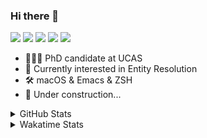 ### Hi there 👋

[![](https://img.shields.io/badge/-Email-325180?logo=maildotru&logoColor=white&style=flat-square)](mailto:wang@tianshu.me)
[![](https://img.shields.io/badge/-GitHub-black?logo=GitHub&style=flat-square)](https://github.com/tshu-w)
[![](https://img.shields.io/badge/-Telegram-26a5e4?labelColor=fafafa&logo=telegram&style=flat-square)](https://t.me/tshu_w) 
[![](https://img.shields.io/badge/-Twitter-1da1f2?logo=Twitter&logoColor=white&style=flat-square)](https://twitter.com/tshu_w)
[![](https://komarev.com/ghpvc/?username=tshu-w&color=blueviolet&style=flat-square)]()



- 🧑🏻‍🎓 PhD candidate at UCAS
- 🔭 Currently interested in Entity Resolution
- 🛠 macOS & Emacs & ZSH
- 🚧 Under construction...

<details>

<summary>GitHub Stats</summary>

![Tianshu's GitHub stats](https://github-readme-stats.vercel.app/api?username=tshu-w&show_icons=true&theme=buefy&count_private=true)
  
</details>


<details>
  <summary>Wakatime Stats</summary>

  Currently, files accessed by tramp cannot be tracked by wakatime, see https://github.com/wakatime/wakatime-mode/issues/27
  <br>
  
<!--START_SECTION:waka-->
**I'm an Early 🐤** 

```text
🌞 Morning    63 commits     █████░░░░░░░░░░░░░░░░░░░░   22.99% 
🌆 Daytime    161 commits    ██████████████░░░░░░░░░░░   58.76% 
🌃 Evening    44 commits     ████░░░░░░░░░░░░░░░░░░░░░   16.06% 
🌙 Night      6 commits      ░░░░░░░░░░░░░░░░░░░░░░░░░   2.19%

```
📅 **I'm Most Productive on Monday** 

```text
Monday       66 commits     ██████░░░░░░░░░░░░░░░░░░░   24.09% 
Tuesday      42 commits     ███░░░░░░░░░░░░░░░░░░░░░░   15.33% 
Wednesday    17 commits     █░░░░░░░░░░░░░░░░░░░░░░░░   6.2% 
Thursday     17 commits     █░░░░░░░░░░░░░░░░░░░░░░░░   6.2% 
Friday       48 commits     ████░░░░░░░░░░░░░░░░░░░░░   17.52% 
Saturday     33 commits     ███░░░░░░░░░░░░░░░░░░░░░░   12.04% 
Sunday       51 commits     ████░░░░░░░░░░░░░░░░░░░░░   18.61%

```


📊 **This Week I Spent My Time On** 

```text
💬 Programming Languages: 
sh                       5 hrs 48 mins       ███████████░░░░░░░░░░░░░░   46.62% 
Org                      3 hrs 7 mins        ██████░░░░░░░░░░░░░░░░░░░   25.15% 
Emacs Lisp               2 hrs 47 mins       █████░░░░░░░░░░░░░░░░░░░░   22.37% 
Bash                     13 mins             ░░░░░░░░░░░░░░░░░░░░░░░░░   1.74% 
Python                   7 mins              ░░░░░░░░░░░░░░░░░░░░░░░░░   1.02%

🔥 Editors: 
Emacs                    6 hrs 38 mins       █████████████░░░░░░░░░░░░   53.38% 
Zsh                      5 hrs 48 mins       ███████████░░░░░░░░░░░░░░   46.62%

🐱‍💻 Projects: 
Terminal                 4 hrs 16 mins       ████████░░░░░░░░░░░░░░░░░   34.37% 
Empty Block 20           1 hr 53 mins        ███░░░░░░░░░░░░░░░░░░░░░░   15.26% 
emacs                    1 hr 41 mins        ███░░░░░░░░░░░░░░░░░░░░░░   13.53% 
Unknown Project          1 hr 29 mins        ███░░░░░░░░░░░░░░░░░░░░░░   12.04% 
Long Sound 44            1 hr 16 mins        ██░░░░░░░░░░░░░░░░░░░░░░░   10.24%

💻 Operating System: 
Mac                      10 hrs 1 min        ████████████████████░░░░░   80.52% 
Linux                    2 hrs 25 mins       ████░░░░░░░░░░░░░░░░░░░░░   19.48%

```

**I Mostly Code in Python** 

```text
Python                   7 repos             █████████░░░░░░░░░░░░░░░░   36.84% 
HTML                     2 repos             ██░░░░░░░░░░░░░░░░░░░░░░░   10.53% 
Emacs Lisp               2 repos             ██░░░░░░░░░░░░░░░░░░░░░░░   10.53% 
JavaScript               2 repos             ██░░░░░░░░░░░░░░░░░░░░░░░   10.53% 
TeX                      2 repos             ██░░░░░░░░░░░░░░░░░░░░░░░   10.53%

```



 Last Updated on 20/01/2022 08:06:27 UTC
<!--END_SECTION:waka-->
</details>
